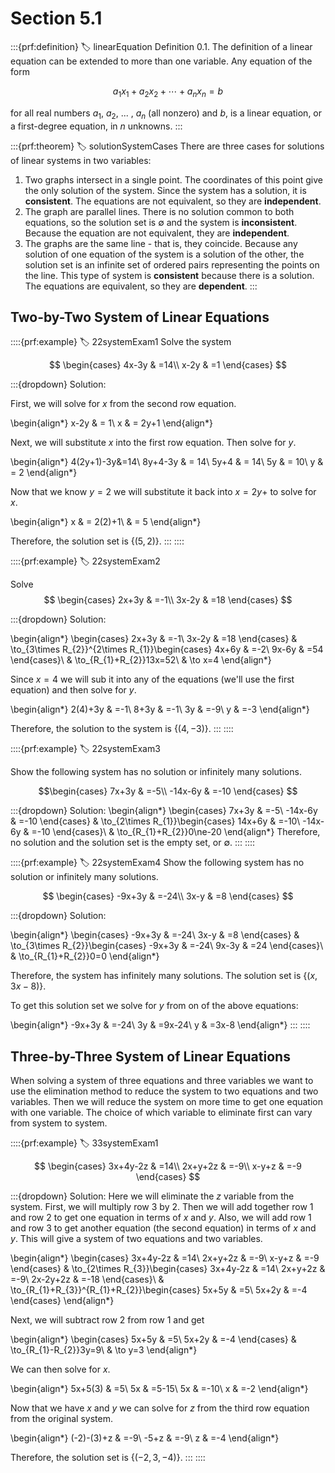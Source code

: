 # Section 5.1

:::{prf:definition}
:label: linearEquation
Definition 0.1. The definition of a linear equation can be extended to more than one variable. Any equation of the form

$$a_1x_1+a_2x_2+\cdots+a_nx_n = b$$

for all real numbers $a_1$, $a_2$, ... , $a_n$ (all nonzero) and $b$, is a linear equation, or a first-degree equation, in $n$ unknowns.
:::

:::{prf:theorem}
:label: solutionSystemCases
There are three cases for solutions of linear systems in two variables:

1. Two graphs intersect in a single point. The coordinates of this point give the only solution of the system. Since the system has a solution, it is **consistent**. The equations are not equivalent, so they are **independent**.
2. The graph are parallel lines. There is no solution common to both
equations, so the solution set is $\emptyset$ and the system is **inconsistent**.
Because the equation are not equivalent, they are **independent**.
3. The graphs are the same line - that is, they coincide. Because any solution of one equation of the system is a solution of the other, the solution set is an infinite set of ordered pairs representing the points on the line. This type of system is **consistent** because there is a solution. The equations are equivalent, so they are **dependent**.
:::

## Two-by-Two System of Linear Equations

::::{prf:example}
:label: 22systemExam1
Solve the system

$$
\begin{cases}
4x-3y & =14\\
x-2y & =1
\end{cases}
$$

:::{dropdown} Solution:

First, we will solve for $x$ from the second row equation.

\begin{align*}
    x-2y & = 1\\
    x & = 2y+1
\end{align*}

Next, we will substitute $x$ into the first row equation. Then solve for $y$.

\begin{align*}
    4(2y+1)-3y&=14\\
    8y+4-3y & = 14\\
    5y+4 & = 14\\
    5y & = 10\\
    y & = 2
\end{align*}

Now that we know $y=2$ we will substitute it back into $x=2y+$ to solve for $x$.

\begin{align*}
    x & = 2(2)+1\\
    & = 5
\end{align*}

Therefore, the solution set is $\{(5,2)\}$.
:::
::::

::::{prf:example}
:label: 22systemExam2

Solve
$$
\begin{cases}
2x+3y & =-1\\
3x-2y & =18
\end{cases}
$$

:::{dropdown} Solution:

\begin{align*}
\begin{cases}
2x+3y & =-1\\
3x-2y & =18
\end{cases} & \to_{3\times R_{2}}^{2\times R_{1}}\begin{cases}
4x+6y & =-2\\
9x-6y & =54
\end{cases}\\
 & \to_{R_{1}+R_{2}}13x=52\\
 & \to x=4
\end{align*}

Since $x=4$ we will sub it into any of the equations (we'll use the first equation) and then solve for $y$.

\begin{align*}
2(4)+3y & =-1\\
8+3y & =-1\\
3y & =-9\\
y & =-3
\end{align*}

Therefore, the solution to the system is $\{(4,-3)\}$.
:::
::::

::::{prf:example}
:label: 22systemExam3

Show the following system has no solution or infinitely many solutions.

$$\begin{cases}
7x+3y & =-5\\
-14x-6y & =-10
\end{cases}
$$

:::{dropdown} Solution:
\begin{align*}
\begin{cases}
7x+3y & =-5\\
-14x-6y & =-10
\end{cases} & \to_{2\times R_{1}}\begin{cases}
14x+6y & =-10\\
-14x-6y & =-10
\end{cases}\\
 & \to_{R_{1}+R_{2}}0\ne-20
\end{align*}
Therefore, no solution and the solution set is the empty set, or $\emptyset$.
:::
::::

::::{prf:example}
:label: 22systemExam4
Show the following system has no solution or infinitely many solutions.

$$
\begin{cases}
-9x+3y & =-24\\
3x-y & =8
\end{cases}
$$

:::{dropdown} Solution:

\begin{align*}
\begin{cases}
-9x+3y & =-24\\
3x-y & =8
\end{cases} & \to_{3\times R_{2}}\begin{cases}
-9x+3y & =-24\\
9x-3y & =24
\end{cases}\\
 & \to_{R_{1}+R_{2}}0=0
\end{align*}

Therefore, the system has infinitely many solutions. The solution set is $\{(x,3x-8)\}$.

To get this solution set we solve for $y$ from on of the above equations:

\begin{align*}
-9x+3y & =-24\\
3y & =9x-24\\
y & =3x-8
\end{align*}
:::
::::

## Three-by-Three System of Linear Equations

When solving a system of three equations and three variables we want to use the elimination method to reduce the system to two equations and two variables. Then we will reduce the system on more time to get one equation with one variable. The choice of which variable to eliminate first can vary from system to system.

::::{prf:example}
:label: 33systemExam1

$$
\begin{cases}
3x+4y-2z & =14\\
2x+y+2z & =-9\\
x-y+z & =-9
\end{cases}
$$

:::{dropdown} Solution:
Here we will eliminate the $z$ variable from the system. First, we will multiply row 3 by $2$. Then we will add together row 1 and row 2 to get one equation in terms of $x$ and $y$. Also, we will add row 1 and row 3 to get another equation (the second equation) in terms of $x$ and $y$. This will give a system of two equations and two variables.

\begin{align*}
\begin{cases}
3x+4y-2z & =14\\
2x+y+2z & =-9\\
x-y+z & =-9
\end{cases} & \to_{2\times R_{3}}\begin{cases}
3x+4y-2z & =14\\
2x+y+2z & =-9\\
2x-2y+2z & =-18
\end{cases}\\
 & \to_{R_{1}+R_{3}}^{R_{1}+R_{2}}\begin{cases}
5x+5y & =5\\
5x+2y & =-4
\end{cases}
\end{align*}

Next, we will subtract row 2 from row 1 and get

\begin{align*}
\begin{cases}
5x+5y & =5\\
5x+2y & =-4
\end{cases} & \to_{R_{1}-R_{2}}3y=9\\
 & \to y=3
\end{align*}

We can then solve for $x$.

\begin{align*}
5x+5(3) & =5\\
5x & =5-15\\
5x & =-10\\
x & =-2
\end{align*}

Now that we have $x$ and $y$ we can solve for $z$ from the third row equation from the original system.

\begin{align*}
(-2)-(3)+z & =-9\\
-5+z & =-9\\
z & =-4
\end{align*}

Therefore, the solution set is $\{(-2,3,-4)\}$.
:::
::::